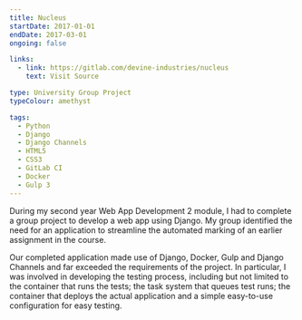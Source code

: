 ```yaml
---
title: Nucleus
startDate: 2017-01-01
endDate: 2017-03-01
ongoing: false

links:
  - link: https://gitlab.com/devine-industries/nucleus
    text: Visit Source

type: University Group Project
typeColour: amethyst

tags:
  - Python
  - Django
  - Django Channels
  - HTML5
  - CSS3
  - GitLab CI
  - Docker
  - Gulp 3
---
```

During my second year Web App Development 2 module, I had to complete a group project to develop a web app using Django. My group identified the need for an application to streamline the automated marking of an earlier assignment in the course.

Our completed application made use of Django, Docker, Gulp and Django Channels and far exceeded the requirements of the project. In particular, I was involved in developing the testing process, including but not limited to the container that runs the tests; the task system that queues test runs; the container that deploys the actual application and a simple easy-to-use configuration for easy testing.
